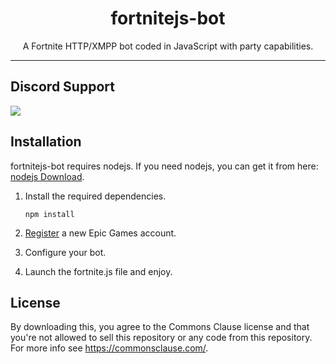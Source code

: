 <h1 align="center">fortnitejs-bot</h1>

<p align="center">A Fortnite HTTP/XMPP bot coded in JavaScript with party capabilities.</p>

---

## Discord Support
<a href="https://discord.gg/8heARRB"><img src="https://discordapp.com/api/guilds/624635034225213440/widget.png?style=banner2"></a>

## Installation
fortnitejs-bot requires nodejs. If you need nodejs, you can get it from here: [nodejs Download](https://nodejs.org/en/download/ "nodejs Download").


1. Install the required dependencies.

    ```
    npm install
    ```

2. [Register](https://epicgames.com/id/register) a new Epic Games account.

3. Configure your bot.

3. Launch the fortnite.js file and enjoy.

## License
By downloading this, you agree to the Commons Clause license and that you're not allowed to sell this repository or any code from this repository. For more info see https://commonsclause.com/.
